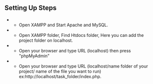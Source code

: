## Setting Up Steps
- * Open XAMPP and Start Apache and MySQL.
- * Open XAMPP folder, Find Htdocs folder, Here you can add the project folder on localhost.
- * Open your browser and type URL (localhost) then press "phpMyAdmin"
- * Open your browser and type URL (localhost/name folder of your project/ name of the file you want to run) ex:http://localhost/task_folder/index.php.

